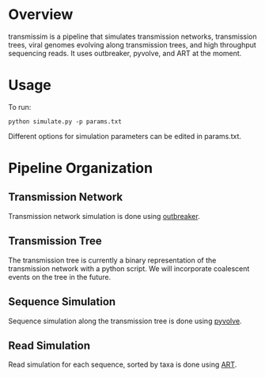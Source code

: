 # Overview

transmissim is a pipeline that simulates transmission networks, transmission trees, viral genomes evolving along transmission trees, and high throughput sequencing reads. It uses outbreaker, pyvolve, and ART at the moment.

# Usage

To run:

	python simulate.py -p params.txt

Different options for simulation parameters can be edited in params.txt.

# Pipeline Organization

## Transmission Network

Transmission network simulation is done using [outbreaker](https://sites.google.com/site/therepiproject/r-pac/outbreaker).

## Transmission Tree

The transmission tree is currently a binary representation of the transmission network with a python script. We will incorporate coalescent events on the tree in the future.

## Sequence Simulation

Sequence simulation along the transmission tree is done using [pyvolve](https://github.com/sjspielman/pyvolve).

## Read Simulation

Read simulation for each sequence, sorted by taxa is done using [ART](http://www.niehs.nih.gov/research/resources/software/biostatistics/art/).
